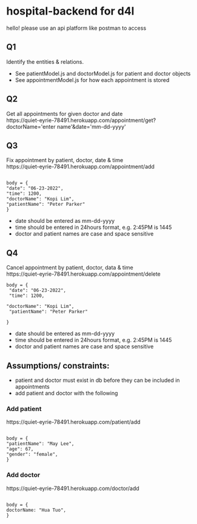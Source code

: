 # hospital-backend for d4l
<p> hello! please use an api platform like postman to access </p>

<h2>Q1</h2>
Identify the entities & relations.

- See patientModel.js and doctorModel.js for patient and doctor objects
- See appointmentModel.js for how each appointment is stored

<h2>Q2</h2>
Get all appointments for given doctor and date
<br>
https://quiet-eyrie-78491.herokuapp.com/appointment/get?doctorName='enter name'&date='mm-dd-yyyy'

<h2>Q3</h2>
<p>Fix appointment by patient, doctor, date & time
<br>
https://quiet-eyrie-78491.herokuapp.com/appointment/add
</p>

<code>
body = {
"date": "06-23-2022",
"time": 1200,
"doctorName": "Kopi Lim",
"patientName": "Peter Parker"
}</code>

<ul>
  <li>date should be entered as mm-dd-yyyy</li>
  <li>time should be entered in 24hours format, e.g. 2:45PM is 1445</li>
  <li>doctor and patient names are case and space sensitive</li>
</ul>

<h2>Q4</h2>
<p>
Cancel appointment by patient, doctor, data & time
<br>
https://quiet-eyrie-78491.herokuapp.com/appointment/delete
</p>
  
<code>body = {<br>
"date": "06-23-2022",<br>
"time": 1200,<br>
"doctorName": "Kopi Lim",<br>
"patientName": "Peter Parker"<br>
}</code>

<ul>
  <li>date should be entered as mm-dd-yyyy</li>
  <li>time should be entered in 24hours format, e.g. 2:45PM is 1445</li>
  <li>doctor and patient names are case and space sensitive</li>
</ul>

<h2>Assumptions/ constraints:</h2>

- patient and doctor must exist in db before they can be included in appointments
- add patient and doctor with the following

<h3>Add patient</h3>
<p>
https://quiet-eyrie-78491.herokuapp.com/patient/add<br>
</p>
<code>
body = {
"patientName": "May Lee",
"age": 67,
"gender": "female",
}
</code>

<h3>Add doctor</h3>
<p>
https://quiet-eyrie-78491.herokuapp.com/doctor/add<br>
</p>
<code>
body = {
doctorName: "Hua Tuo",
}
</code>
